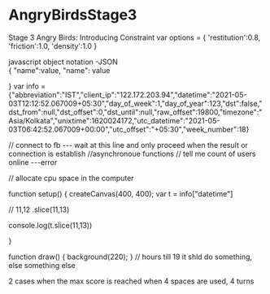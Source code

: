 # AngryBirdsStage3
Stage 3 Angry Birds: Introducing Constraint
  var options = {
            'restitution':0.8,
            'friction':1.0,
            'density':1.0
        }

javascript object notation -JSON    
{
"name":value, "name": value

}
var info = {"abbreviation":"IST","client_ip":"122.172.203.94","datetime":"2021-05-03T12:12:52.067009+05:30","day_of_week":1,"day_of_year":123,"dst":false,"dst_from":null,"dst_offset":0,"dst_until":null,"raw_offset":19800,"timezone":"Asia/Kolkata","unixtime":1620024172,"utc_datetime":"2021-05-03T06:42:52.067009+00:00","utc_offset":"+05:30","week_number":18}

// connect to fb --- wait at this line and only proceed when the result or connection is establish
//asynchronoue functions 
// tell me count of users online ---error 


// allocate cpu space in the computer


function setup() {
  createCanvas(400, 400);
  var t = info["datetime"]
  
  // 11,12  .slice(11,13)
  
  console.log(t.slice(11,13))
 
}

function draw() {
  background(220);
}
// hours till 19 it shld do something, else something else

2 cases
when the max score is reached
when 4 spaces are used, 4 turns